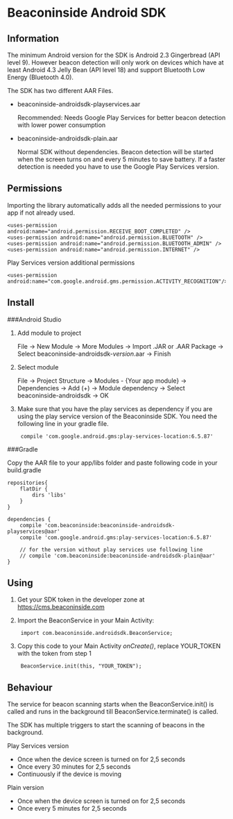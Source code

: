 Beaconinside Android SDK
==========

Information
--

The minimum Android version for the SDK is Android 2.3 Gingerbread (API level 9).
However beacon detection will only work on devices which have at least Android 4.3 Jelly Bean (API level 18)
and support Bluetooth Low Energy (Bluetooth 4.0).

The SDK has two different AAR Files.

*   beaconinside-androidsdk-playservices.aar

    Recommended: Needs Google Play Services for better beacon detection with lower power consumption

*   beaconinside-androidsdk-plain.aar

    Normal SDK without dependencies. Beacon detection will be started when the screen turns on and every 5 minutes to save battery. If a faster detection is needed you have to use the Google Play Services version.


Permissions
--

Importing the library automatically adds all the needed permissions to your app if not already used.

    <uses-permission android:name="android.permission.RECEIVE_BOOT_COMPLETED" />
    <uses-permission android:name="android.permission.BLUETOOTH" />
    <uses-permission android:name="android.permission.BLUETOOTH_ADMIN" />
    <uses-permission android:name="android.permission.INTERNET" />

Play Services version additional permissions

    <uses-permission android:name="com.google.android.gms.permission.ACTIVITY_RECOGNITION"/>

Install
--

###Android Studio

1. Add module to project

    File -> New Module -> More Modules -> Import .JAR or .AAR Package -> Select beaconinside-androidsdk-*version*.aar -> Finish

2. Select module

    File -> Project Structure -> Modules - {Your app module} -> Dependencies -> Add (+) -> Module dependency -> Select beaconinside-androidsdk -> OK

3. Make sure that you have the play services as dependency if you are using the play service version of the Beaconinside SDK. You need the following line in your gradle file.

        compile 'com.google.android.gms:play-services-location:6.5.87'


###Gradle

Copy the AAR file to your app/libs folder and paste following code in your build.gradle

    repositories{
        flatDir {
            dirs 'libs'
        }
    }

    dependencies {
        compile 'com.beaconinside:beaconinside-androidsdk-playservices@aar'
        compile 'com.google.android.gms:play-services-location:6.5.87'

        // for the version without play services use following line
        // compile 'com.beaconinside:beaconinside-androidsdk-plain@aar'
    }


Using
--

1. Get your SDK token in the developer zone at https://cms.beaconinside.com

2. Import the BeaconService in your Main Activity:

        import com.beaconinside.androidsdk.BeaconService;

3. Copy this code to your Main Activity *onCreate()*, replace YOUR_TOKEN with the token from step 1

        BeaconService.init(this, "YOUR_TOKEN");

Behaviour
--
The service for beacon scanning starts when the BeaconService.init() is called and runs in the
background till BeaconService.terminate() is called.

The SDK has multiple triggers to start the scanning of beacons in the background.

Play Services version
- Once when the device screen is turned on for 2,5 seconds
- Once every 30 minutes for 2,5 seconds
- Continuously if the device is moving

Plain version
- Once when the device screen is turned on for 2,5 seconds
- Once every 5 minutes for 2,5 seconds
